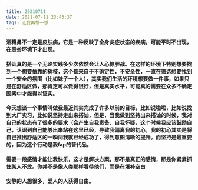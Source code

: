```yaml
---
title: 20210711
date: 2021-07-11 23:43:37
tags: 让我再想一想
---
```

#### 酒糟鼻不一定是皮肤病，它是一种反映了全身炎症状态的疾病，可能平时不出现，在恶劣环境下才出现。
#### 搭讪真的是一个无论实践多少次依然会让人心惊胆战。在这样的环境下特别想要找到一个想要依靠的树枝，这个都来自于不确定性，不安全性，一直在筛选想要找到一个安全的氛围（比如妹子一个人），其实我们生活的环境想要做一件事，如果只是在舒适区做，那肯定可以做得很好，但是真实水平，可能真的需要在众多不确定因素中才能得以证实。

#### 今天想谈一个事情叫做我最近其实完成了许多以前的目标，比如说啪啪，比如说找到大厂实习，比如说坚持走出来搭讪，但是，当我做到坚持出来搭讪的时候，我对自己的状态有了很多的要求（会产生自我责备、自我怀疑，这个时候我应该鼓励自己，认识到自己能够出来站在这里已经，导致我偏离我的初心，我的初心其实是将自己推出舒适区的一瞬间我就已经成功了，得到意图清晰的提升。而坚持是最重要的，因为这个行动是我fap的替代品。

#### 需要一段感情才能让我快乐，这才是解决方案，那不是真正的感情，那是你紧紧抓住某人不放。你并不是像人类那样看待他们，而是在填补空白

#### 安静的人想很多，爱人的人获得自由。